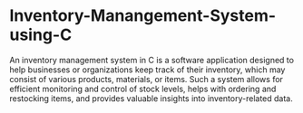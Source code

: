 # Inventory-Manangement-System-using-C
An inventory management system in C is a software application designed to help businesses or organizations keep track of their inventory, which may consist of various products, materials, or items. Such a system allows for efficient monitoring and control of stock levels, helps with ordering and restocking items, and provides valuable insights into inventory-related data.
